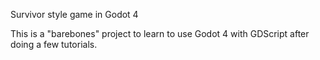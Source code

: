 Survivor style game in Godot 4

This is a "barebones" project to learn to use Godot 4 with GDScript after doing a few tutorials.

